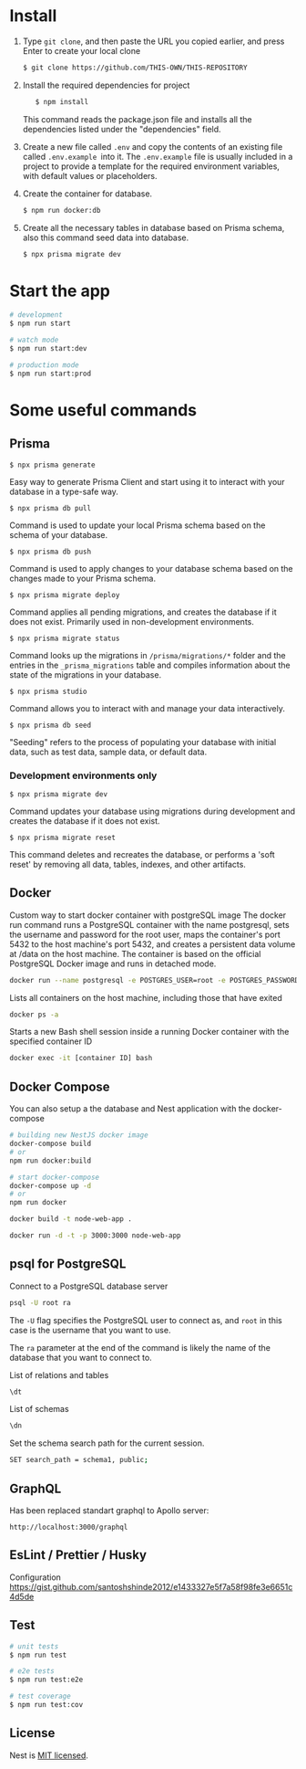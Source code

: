 # Install

1. Type `git clone`, and then paste the URL you copied earlier, and press Enter to create your local clone 
   ```bash
   $ git clone https://github.com/THIS-OWN/THIS-REPOSITORY
   ```

2. Install the required dependencies for project

   ```bash
      $ npm install
   ```
   This command reads the package.json file and installs all the dependencies listed under the "dependencies" field.

3. Create a new file called `.env` and copy the contents of an existing file called `.env.example `into it.
   The `.env.example` file is usually included in a project to provide a template for the required environment variables, with default values or placeholders.

4. Create the container for database.
   ```bash
   $ npm run docker:db
   ```

5. Create all the necessary tables in database based on Prisma schema, also this command seed data into database.
   ```bash
   $ npx prisma migrate dev
   ```

# Start the app

```bash
# development
$ npm run start

# watch mode
$ npm run start:dev

# production mode
$ npm run start:prod
```

# Some useful commands

## Prisma

``$ npx prisma generate``

Easy way to generate Prisma Client and start using it to interact with your database in a type-safe way.

``$ npx prisma db pull``

Command is used to update your local Prisma schema based on the schema of your database.

``$ npx prisma db push``

Command is used to apply changes to your database schema based on the changes made to your Prisma schema.

``$ npx prisma migrate deploy``

Command applies all pending migrations, and creates the database if it does not exist. Primarily used in non-development environments.

``$ npx prisma migrate status``

Command looks up the migrations in `/prisma/migrations/*` folder and the entries in the `_prisma_migrations` table and compiles information about the state of the migrations in your database.

``$ npx prisma studio``

Command allows you to interact with and manage your data interactively.

``$ npx prisma db seed``

"Seeding" refers to the process of populating your database with initial data, such as test data, sample data, or default data.

### Development environments only
``$ npx prisma migrate dev``

Command updates your database using migrations during development and creates the database if it does not exist.

``$ npx prisma migrate reset``

This command deletes and recreates the database, or performs a 'soft reset' by removing all data, tables, indexes, and other artifacts.


## Docker
Custom way to start docker container with postgreSQL image
The docker run command runs a PostgreSQL container with the name postgresql, sets the username and password for the root user, maps the container's port 5432 to the host machine's port 5432, and creates a persistent data volume at /data on the host machine. The container is based on the official PostgreSQL Docker image and runs in detached mode.

```bash
docker run --name postgresql -e POSTGRES_USER=root -e POSTGRES_PASSWORD=root -p 5432:5432 -v /data:/var/lib/postgresql/data -d postgres
```

Lists all containers on the host machine, including those that have exited

```bash
docker ps -a
```

Starts a new Bash shell session inside a running Docker container with the specified container ID

```bash
docker exec -it [container ID] bash
```

## Docker Compose

You can also setup a the database and Nest application with the docker-compose

```bash
# building new NestJS docker image
docker-compose build
# or
npm run docker:build

# start docker-compose
docker-compose up -d
# or
npm run docker
```

```bash
docker build -t node-web-app .

docker run -d -t -p 3000:3000 node-web-app
```
## psql for PostgreSQL

Connect to a PostgreSQL database server
```bash
psql -U root ra
```
The `-U` flag specifies the PostgreSQL user to connect as, and `root` in this case is the username that you want to use.

The `ra` parameter at the end of the command is likely the name of the database that you want to connect to.

List of relations and tables
```bash
\dt
```

List of schemas
```bash
\dn
```

Set the schema search path for the current session.
```bash
SET search_path = schema1, public;
```

## GraphQL

Has been replaced standart graphql to Apollo server:

```url
http://localhost:3000/graphql
```

## EsLint / Prettier / Husky

Configuration https://gist.github.com/santoshshinde2012/e1433327e5f7a58f98fe3e6651c4d5de

## Test

```bash
# unit tests
$ npm run test

# e2e tests
$ npm run test:e2e

# test coverage
$ npm run test:cov
```

## License

Nest is [MIT licensed](LICENSE).
